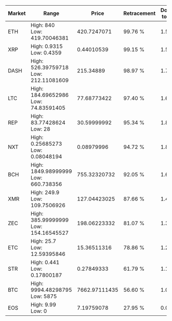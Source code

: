 | Market | Range | Price| Retracement | Doubles to 50% |
| --- | --- | --- | --- | --- |
| ETH | High: 840<br />Low: 419.70046381 | 420.7247071 | 99.76 % | 1.50 |
| XRP | High: 0.9315<br />Low: 0.4359 | 0.44010539 | 99.15 % | 1.55 |
| DASH | High: 526.39759718<br />Low: 212.11081609 | 215.34889 | 98.97 % | 1.71 |
| LTC | High: 184.69652986<br />Low: 74.83591405 | 77.68773422 | 97.40 % | 1.67 |
| REP | High: 83.77428624<br />Low: 28 | 30.59999992 | 95.34 % | 1.83 |
| NXT | High: 0.25685273<br />Low: 0.08048194 | 0.08979996 | 94.72 % | 1.88 |
| BCH | High: 1849.98999999<br />Low: 660.738356 | 755.32320732 | 92.05 % | 1.66 |
| XMR | High: 249.9<br />Low: 109.7506926 | 127.04423025 | 87.66 % | 1.42 |
| ZEC | High: 385.99999999<br />Low: 154.16545527 | 198.06223332 | 81.07 % | 1.36 |
| ETC | High: 25.7<br />Low: 12.59395846 | 15.36511316 | 78.86 % | 1.25 |
| STR | High: 0.441<br />Low: 0.17800187 | 0.27849333 | 61.79 % | 1.11 |
| BTC | High: 9994.48298795<br />Low: 5875 | 7662.97111435 | 56.60 % | 1.04 |
| EOS | High: 9.99<br />Low: 0 | 7.19759078 | 27.95 % | 0.00 |
